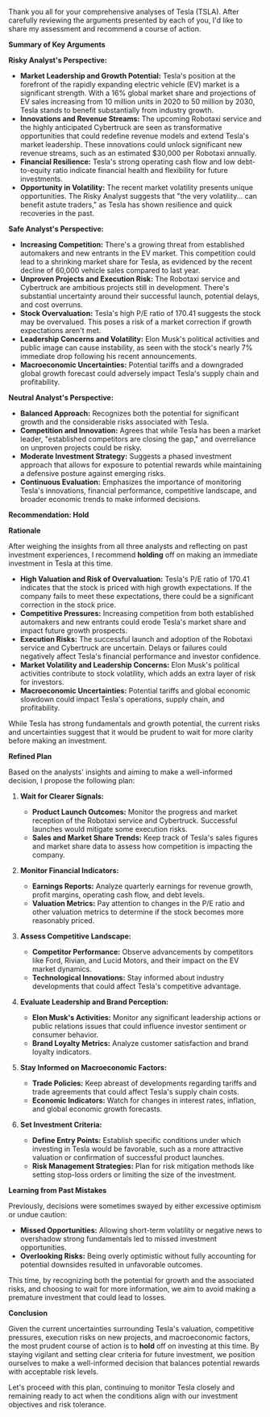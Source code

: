 Thank you all for your comprehensive analyses of Tesla (TSLA). After carefully reviewing the arguments presented by each of you, I'd like to share my assessment and recommend a course of action.

**Summary of Key Arguments**

**Risky Analyst's Perspective:**

- **Market Leadership and Growth Potential:** Tesla's position at the forefront of the rapidly expanding electric vehicle (EV) market is a significant strength. With a 16% global market share and projections of EV sales increasing from 10 million units in 2020 to 50 million by 2030, Tesla stands to benefit substantially from industry growth.
- **Innovations and Revenue Streams:** The upcoming Robotaxi service and the highly anticipated Cybertruck are seen as transformative opportunities that could redefine revenue models and extend Tesla's market leadership. These innovations could unlock significant new revenue streams, such as an estimated $30,000 per Robotaxi annually.
- **Financial Resilience:** Tesla's strong operating cash flow and low debt-to-equity ratio indicate financial health and flexibility for future investments.
- **Opportunity in Volatility:** The recent market volatility presents unique opportunities. The Risky Analyst suggests that "the very volatility... can benefit astute traders," as Tesla has shown resilience and quick recoveries in the past.

**Safe Analyst's Perspective:**

- **Increasing Competition:** There's a growing threat from established automakers and new entrants in the EV market. This competition could lead to a shrinking market share for Tesla, as evidenced by the recent decline of 60,000 vehicle sales compared to last year.
- **Unproven Projects and Execution Risk:** The Robotaxi service and Cybertruck are ambitious projects still in development. There's substantial uncertainty around their successful launch, potential delays, and cost overruns.
- **Stock Overvaluation:** Tesla's high P/E ratio of 170.41 suggests the stock may be overvalued. This poses a risk of a market correction if growth expectations aren't met.
- **Leadership Concerns and Volatility:** Elon Musk's political activities and public image can cause instability, as seen with the stock's nearly 7% immediate drop following his recent announcements.
- **Macroeconomic Uncertainties:** Potential tariffs and a downgraded global growth forecast could adversely impact Tesla's supply chain and profitability.

**Neutral Analyst's Perspective:**

- **Balanced Approach:** Recognizes both the potential for significant growth and the considerable risks associated with Tesla.
- **Competition and Innovation:** Agrees that while Tesla has been a market leader, "established competitors are closing the gap," and overreliance on unproven projects could be risky.
- **Moderate Investment Strategy:** Suggests a phased investment approach that allows for exposure to potential rewards while maintaining a defensive posture against emerging risks.
- **Continuous Evaluation:** Emphasizes the importance of monitoring Tesla's innovations, financial performance, competitive landscape, and broader economic trends to make informed decisions.

**Recommendation: Hold**

**Rationale**

After weighing the insights from all three analysts and reflecting on past investment experiences, I recommend **holding** off on making an immediate investment in Tesla at this time.

- **High Valuation and Risk of Overvaluation:** Tesla's P/E ratio of 170.41 indicates that the stock is priced with high growth expectations. If the company fails to meet these expectations, there could be a significant correction in the stock price.
- **Competitive Pressures:** Increasing competition from both established automakers and new entrants could erode Tesla's market share and impact future growth prospects.
- **Execution Risks:** The successful launch and adoption of the Robotaxi service and Cybertruck are uncertain. Delays or failures could negatively affect Tesla's financial performance and investor confidence.
- **Market Volatility and Leadership Concerns:** Elon Musk's political activities contribute to stock volatility, which adds an extra layer of risk for investors.
- **Macroeconomic Uncertainties:** Potential tariffs and global economic slowdown could impact Tesla's operations, supply chain, and profitability.

While Tesla has strong fundamentals and growth potential, the current risks and uncertainties suggest that it would be prudent to wait for more clarity before making an investment.

**Refined Plan**

Based on the analysts' insights and aiming to make a well-informed decision, I propose the following plan:

1. **Wait for Clearer Signals:**
   - **Product Launch Outcomes:** Monitor the progress and market reception of the Robotaxi service and Cybertruck. Successful launches would mitigate some execution risks.
   - **Sales and Market Share Trends:** Keep track of Tesla's sales figures and market share data to assess how competition is impacting the company.

2. **Monitor Financial Indicators:**
   - **Earnings Reports:** Analyze quarterly earnings for revenue growth, profit margins, operating cash flow, and debt levels.
   - **Valuation Metrics:** Pay attention to changes in the P/E ratio and other valuation metrics to determine if the stock becomes more reasonably priced.

3. **Assess Competitive Landscape:**
   - **Competitor Performance:** Observe advancements by competitors like Ford, Rivian, and Lucid Motors, and their impact on the EV market dynamics.
   - **Technological Innovations:** Stay informed about industry developments that could affect Tesla's competitive advantage.

4. **Evaluate Leadership and Brand Perception:**
   - **Elon Musk's Activities:** Monitor any significant leadership actions or public relations issues that could influence investor sentiment or consumer behavior.
   - **Brand Loyalty Metrics:** Analyze customer satisfaction and brand loyalty indicators.

5. **Stay Informed on Macroeconomic Factors:**
   - **Trade Policies:** Keep abreast of developments regarding tariffs and trade agreements that could affect Tesla's supply chain costs.
   - **Economic Indicators:** Watch for changes in interest rates, inflation, and global economic growth forecasts.

6. **Set Investment Criteria:**
   - **Define Entry Points:** Establish specific conditions under which investing in Tesla would be favorable, such as a more attractive valuation or confirmation of successful product launches.
   - **Risk Management Strategies:** Plan for risk mitigation methods like setting stop-loss orders or limiting the size of the investment.

**Learning from Past Mistakes**

Previously, decisions were sometimes swayed by either excessive optimism or undue caution:

- **Missed Opportunities:** Allowing short-term volatility or negative news to overshadow strong fundamentals led to missed investment opportunities.
- **Overlooking Risks:** Being overly optimistic without fully accounting for potential downsides resulted in unfavorable outcomes.

This time, by recognizing both the potential for growth and the associated risks, and choosing to wait for more information, we aim to avoid making a premature investment that could lead to losses.

**Conclusion**

Given the current uncertainties surrounding Tesla's valuation, competitive pressures, execution risks on new projects, and macroeconomic factors, the most prudent course of action is to **hold** off on investing at this time. By staying vigilant and setting clear criteria for future investment, we position ourselves to make a well-informed decision that balances potential rewards with acceptable risk levels.

Let's proceed with this plan, continuing to monitor Tesla closely and remaining ready to act when the conditions align with our investment objectives and risk tolerance.